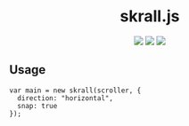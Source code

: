 <h1 align="center">skrall.js</h1>
<p align="center">
  <img src="https://img.shields.io/github/size/KyzaGitHub/skrall.js/skrall.js?label=Full%20Size&style=flat-square">
  <img src="https://img.shields.io/github/size/KyzaGitHub/skrall.js/skrall.min.js?label=Minified&style=flat-square">
  <img src="https://img.shields.io/static/v1?label=GZipped&message=~0.70kB&color=007ec6&style=flat-square">
</p>

## Usage

```
var main = new skrall(scroller, {
  direction: "horizontal",
  snap: true
});
```
